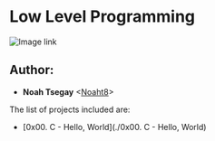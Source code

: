 # Low Level Programming

![Image link]()


## Author:
* **Noah Tsegay** <[Noaht8](https://github.com/Noaht8)>

The list of projects included are:

* [0x00. C - Hello, World](./0x00. C - Hello, World)
